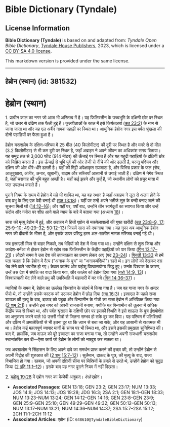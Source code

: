 # Bible Dictionary (Tyndale)

## License Information

**Bible Dictionary (Tyndale)** is based on and adapted from: _Tyndale Open Bible Dictionary_, [Tyndale House Publishers](https://tyndaleopenresources.com/), 2023, which is licensed under a [CC BY-SA 4.0 license](https://creativecommons.org/licenses/by-sa/4.0/legalcode.en).

This markdown version is provided under the same license.



--------------------------------

## हेब्रोन (स्थान) (id: 381532)

हेब्रोन (स्थान)
===============

1\. प्राचीन काल का नगर जो आज भी अस्तित्व में है। यह फिलिस्तीन के उच्चभूमि के दक्षिणी छोर पर स्थित है, जो उत्तर से दक्षिण तक फैली हुई है। कुलपिताओं के काल में इसे किर्यतअर्बा ([उत 23:2](https://ref.ly/Gen23:2)) के नाम से जाना जाता था और यह एल अर्बैन नामक पहाड़ी पर स्थित था। आधुनिक हेब्रोन नगर इस पर्वत श्रृंखला की दोनों पहाड़ियों पर फैला हुआ है।

हेब्रोन यरूशलेम के दक्षिण\-पश्चिम में 25 मील (40 किलोमीटर) की दूरी पर स्थित है और ममरे से दो मील (3\.2 किलोमीटर) से भी कम दूरी पर स्थित है, जहाँ अब्राहम ने अपने जीवन का अधिकांश समय बिताया। यह समुद्र तल से 3,000 फीट (914 मीटर) की ऊँचाई पर स्थित है और यह यहूदी पहाड़ियों के दक्षिणी छोर को चिह्नित करता है। इस ऊँचाई से भूमि पूर्व की ओर तेजी से नीचे की ओर ढलती है, परन्तु पश्चिम और दक्षिण की ओर धीरे\-धीरे ढलती है। यहाँ की मिट्टी अपेक्षाकृत उपजाऊ है, और विभिन्न प्रकार के फल (सेब, आलूबुखारा, अंजीर, अनार, खुबानी), बादाम और सब्जियाँ आसानी से उगाई जाती हैं। दक्षिण में नेगेव स्थित है, जहाँ चरागाह की भूमि बहुत अच्छी है। यहाँ कई झरने और कुएँ हैं, जो स्थानीय लोगों को प्रचुर मात्रा में जल उपलब्ध कराते हैं। 

पुराने नियम के समय में हेब्रोन में मम्रे भी शामिल था, यह वह स्थान है जहाँ अब्राहम ने लूत से अलग होने के बाद प्रभु के लिए एक वेदी बनाई थी ([उत 13:18](https://ref.ly/Gen13:18))। यहीं पर उन्हें अपने भतीजे लूत के बन्दी बनाए जाने की सूचना मिली थी ([14:12–16](https://ref.ly/Gen14:12-Gen14:16)); और यहीं पर, वर्षों बाद, उन्होंने तीन स्वर्गदूतों का स्वागत किया और उन्हें सदोम और गमोरा पर शीघ्र आने वाले न्याय के बारे में बताया गया (अध्याय [18](https://ref.ly/Gen18:1-Gen18:33))।

सारा की मृत्यु हेब्रोन में हुई, और अब्राहम ने हित्ती एप्रोन से मकपेलावाली की गुफा खरीदी ([उत 23:8–9, 17](https://ref.ly/Gen23:8-Gen23:9,Gen23:17); [25:9–10](https://ref.ly/Gen25:9-Gen25:10); [49:29–32](https://ref.ly/Gen49:29-Gen49:32); [50:12–13](https://ref.ly/Gen50:12-Gen50:13)) जिसमें सारा को दफनाया गया। यह गुफा अब आधुनिक हेब्रोन नगर की दीवारों के भीतर है, और इसके ऊपर प्रसिद्ध हरम अल\-खलील नामक मस्जिद बनाई गई थी।

जब इस्राएली मिस्र से बाहर निकले, तब भेदियों को देश में भेजा गया था। उन्होंने दक्षिण से शुरू किया और कादेश\-बर्नेआ से होकर हेब्रोन से रहोब तक फिलिस्तीन के केंद्रीय पहाड़ियों को पार किया ([गिन 13:17–21](https://ref.ly/Num13:17-Num13:21))। लौटते समय वे उस देश की उपजाऊता का प्रमाण लेकर आए (पद [23–24](https://ref.ly/Num13:23-Num13:24))। [गिनती 13:33](https://ref.ly/Num13:33) से हमें पता चलता है कि हेब्रोन में दैत्य ("अनाक के पुत्र" या "अनाकवंशियों") रहते थे। इन लोगों को देखकर दस भेद लेने वाले भयभीत हो गए। केवल कालेब और यहोशू विश्वासयोग्य सिद्ध हुए। उनके विश्वास के कारण, उन्हें उस देश में संपत्ति का वादा किया गया, और कालेब को हेब्रोन दिया गया ([यहो 14:9, 13](https://ref.ly/Josh14:9,Josh14:13))। विश्वासघाती भेद लेने वाले प्रभु की उपस्थिति में महामारी में मर गये ([गिन 14:36–37](https://ref.ly/Num14:36-Num14:37))।

न्यायियों के समय में, हेब्रोन का उल्लेख शिमशोन के संदर्भ में किया गया है। जब वह गाजा नगर के अन्दर फँसे थे, तो उन्होंने उसके फाटक को उठाकर हेब्रोन में छोड़ दिया ([न्या 16:3](https://ref.ly/Judg16:3))। इस्राएल के पहले राजा शाऊल की मृत्यु के बाद, दाऊद को यहूदा और बिन्यामीन के गोत्रों का राजा हेब्रोन में अभिषिक्त किया गया ([2 शमू 2:1](https://ref.ly/2Sam2:1))। उन्होंने इस नगर को अपनी राजधानी बनाया, क्योंकि यह बिन्यामीन की तुलना में अधिक केंद्रीय रूप से स्थित था, और पर्वत श्रृंखला के दक्षिणी छोर पर इसकी स्थिति ने इसे शाऊल के पुत्र ईशबोशेत का अनुसरण करने वाले 10 उत्तरी गोत्रों से जितना सम्भव हो सके दूर कर दिया। यह पश्चिम में पलिश्तियों और दक्षिण में अमालेकियों से भी इतना दूर था कि ध्यान से बचा जा सके, और यह आसानी से रक्षात्मक भी था। हेब्रोन कई महत्वपूर्ण व्यापार मार्गों के संगम पर भी स्थित था, और इसने इसकी प्रमुखता सुनिश्चित की। बाद में, हालाँकि, जब दाऊद को पूरे इस्राएल का राजा बनाया गया, तो उन्होंने अपनी राजधानी यरूशलेम स्थानांतरित कर दी—ऐसा कार्य जो हेब्रोन के लोगों को नाखुश कर सकता था।

जब अबशालोम ने सिंहासन के लिए अपने दावे का समर्थन प्राप्त करने की इच्छा की, तो उन्होंने हेब्रोन से अपनी विद्रोह की शुरुआत की ([2 शमू 15:7–12](https://ref.ly/2Sam15:7-2Sam15:12))। सुलैमान, दाऊद के पुत्र, की मृत्यु के बाद, राज्य विभाजित हो गया। रहबाम, जो अपनी दक्षिणी सीमा पर मिस्रियों के हमले से डरते थे, उन्होंने हेब्रोन को सुदृढ़ किया ([2 इति 11:1–12](https://ref.ly/2Chr11:1-2Chr11:12))। इसके बाद यह नगर पुराने नियम में नहीं दिखता।

2\. [यहोशू 19:28](https://ref.ly/Josh19:28) में एब्रोन नगर का केजेवी अनुवाद। *देखें* एब्रोन।

* **Associated Passages:** GEN 13:18; GEN 23:2; GEN 23:17; NUM 13:33; JOS 14:9; JOS 14:13; JOS 19:28; JDG 16:3; 2SA 2:1; GEN 18:1–GEN 18:33; NUM 13:23–NUM 13:24; GEN 14:12–GEN 14:16; GEN 23:8–GEN 23:9; GEN 25:9–GEN 25:10; GEN 49:29–GEN 49:32; GEN 50:12–GEN 50:13; NUM 13:17–NUM 13:21; NUM 14:36–NUM 14:37; 2SA 15:7–2SA 15:12; 2CH 11:1–2CH 11:12
* **Associated Articles:** एब्रोन (ID: `648610@TyndaleBibleDictionary`)


